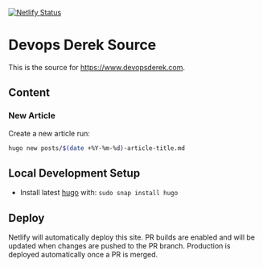 [![Netlify Status](https://api.netlify.com/api/v1/badges/9b367bd4-26af-4c2e-8703-48a3530344a8/deploy-status)](https://app.netlify.com/sites/devopsderek/deploys)

# Devops Derek Source

This is the source for https://www.devopsderek.com.

## Content

### New Article

Create a new article run:

```bash
hugo new posts/$(date +%Y-%m-%d)-article-title.md
```

## Local Development Setup

- Install latest [hugo](https://github.com/spf13/hugo/releases) with:
  `sudo snap install hugo`

## Deploy

Netlify will automatically deploy this site. PR builds are enabled and will be updated when changes are pushed to the PR branch. Production is deployed automatically once a PR is merged.
